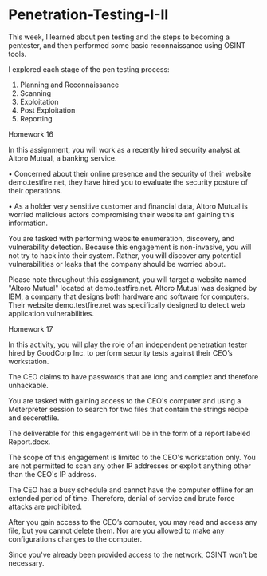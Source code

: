 # Penetration-Testing-I-II

This week, I learned about pen testing and the steps to becoming a pentester, and then performed some basic reconnaissance using OSINT tools.

I explored each stage of the pen testing process:

1.	Planning and Reconnaissance
2.	Scanning
3.	Exploitation
4.	Post Exploitation
5.	Reporting

Homework 16


In this assignment, you will work as a recently hired security analyst at Altoro Mutual, a banking service.

•	Concerned about their online presence and the security of their website demo.testfire.net, they have hired you to evaluate the security posture of their operations.

•	As a holder very sensitive customer and financial data, Altoro Mutual is worried malicious actors compromising their website anf gaining this information.


You are tasked with performing website enumeration, discovery, and vulnerability detection. Because this engagement is non-invasive, you will not try to hack into their system. Rather, you will discover any potential vulnerabilities or leaks that the company should be worried about.

Please note throughout this assignment, you will target a website named "Altoro Mutual" located at demo.testfire.net. Altoro Mutual was designed by IBM, a company that designs both hardware and software for computers. Their website demo.testfire.net was specifically designed to detect web application vulnerabilities.



Homework 17

In this activity, you will play the role of an independent penetration tester hired by GoodCorp Inc. to perform security tests against their CEO’s workstation.

The CEO claims to have passwords that are long and complex and therefore unhackable.

You are tasked with gaining access to the CEO's computer and using a Meterpreter session to search for two files that contain the strings recipe and seceretfile.

The deliverable for this engagement will be in the form of a report labeled Report.docx.


The scope of this engagement is limited to the CEO's workstation only. You are not permitted to scan any other IP addresses or exploit anything other than the CEO's IP address.


The CEO has a busy schedule and cannot have the computer offline for an extended period of time. Therefore, denial of service and brute force attacks are prohibited.


After you gain access to the CEO’s computer, you may read and access any file, but you cannot delete them. Nor are you allowed to make any configurations changes to the computer.


Since you've already been provided access to the network, OSINT won't be necessary.

